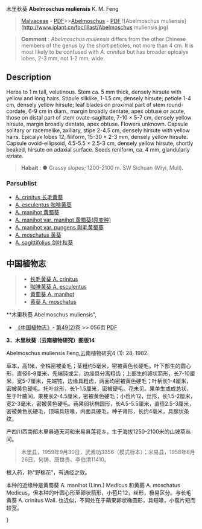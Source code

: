 木里秋葵 **Abelmoschus muliensis** K. M. Feng

> [Malvaceae](http://www.iplant.cn/info/Malvaceae?t=foc) - [PDF](http://www.iplant.cn/foc/pdf/Malvaceae.pdf)>>[Abelmoschus](Abelmoschus-秋葵属.md) - [PDF](http://www.iplant.cn/foc/pdf/Abelmoschus.pdf)
![Abelmoschus muliensis](http://www.iplant.cn/foc/illast/Abelmoschus muliensis.jpg)

> **Comment** : 
> *Abelmoschus muliensis* differs from the other Chinese members of the genus by the short petioles, not more than 4 cm. It is most likely to be confused with *A. crinitus* but has broader epicalyx lobes, 2-3 mm, not 1-2 mm, wide.

## Description

Herbs to 1 m tall, velutinous. Stem ca. 5 mm thick, densely hirsute with yellow and long hairs. Stipule silklike, 1-1.5 cm, densely hirsute; petiole 1-4 cm, densely yellow hirsute; leaf blades on proximal part of stem round-cordate, 6-9 cm in diam., margin broadly dentate, apex obtuse or acute, those on distal part of stem ovate-sagittate, 7-10 × 5-7 cm, densely yellow hirsute, margin broadly dentate, apex obtuse. Flowers unknown. Capsule solitary or racemelike, axillary, stipe 2-4.5 cm, densely hirsute with yellow hairs. Epicalyx lobes 12, filiform, 15-30 × 2-3 mm, densely yellow hirsute. Capsule ovoid-ellipsoid, 4.5-5.5 × 2.5-3 cm, densely yellow hirsute, shortly beaked, hirsute on adaxial surface. Seeds reniform, ca. 4 mm, glandularly striate.

> **Habait** : 
>●  Grassy slopes; 1200-2100 m. SW Sichuan (Miyi, Muli).

### Parsublist

* [A.  crinitus  长毛黄葵](Abelmoschus-crinitus-长毛黄葵.md)
* [A.  esculentus  咖啡黄葵](Abelmoschus-esculentus-咖啡黄葵.md)
* [A.  manihot  黄蜀葵](Abelmoschus-manihot-黄蜀葵.md)
* [A.  manihot var. manihot  黄蜀葵(原变种)](Abelmoschus-manihot-var-manihot-黄蜀葵(原变种).md)
* [A.  manihot var. pungens  刚毛黄蜀葵](Abelmoschus-manihot-var-pungens-刚毛黄蜀葵.md)
* [A.  moschatus  黄葵](Abelmoschus-moschatus-黄葵.md)
* [A.  sagittifolius  剑叶秋葵](Abelmoschus-sagittifolius-剑叶秋葵.md)

## 中国植物志

> * [长毛黄葵  A.  crinitus](Abelmoschus-crinitus-长毛黄葵.md)
> * [咖啡黄葵  A.  esculentus](Abelmoschus-esculentus-咖啡黄葵.md)
> * [黄蜀葵  A.  manihot](Abelmoschus-manihot-黄蜀葵.md)
> * [黄葵  A.  moschatus](Abelmoschus-moschatus-黄葵.md)

**木里秋葵 Abelmoschus muliensis",

* [《中国植物志》](http://www.iplant.cn/frps)- [第49(2)卷](http://www.iplant.cn/frps/vol/49(2)) >> 056页 [PDF](http://www.iplant.cn/frps/pdf/49(2)/056.PDF)

**3．木里秋葵（云南植物研究）图版14**

Abelmoschus muliensis Feng,云南植物研究4 (1): 28, 1982.

草本，高1米，全株密被柔毛；茎粗约5毫米，密被黄色长硬毛。叶下部生的圆心形，直径6-9厘米，先端钝或尖，边缘具分离粗齿；上部生的卵状箭形，长7-10厘米，宽5-7厘米，先端钝，边缘具粗齿，两面均密被黄色硬毛；叶柄长1-4厘米，密被黄色硬毛。托叶丝形，长1-1.5厘米，密被硬毛。花未见。果单生或成总状，生于叶腋间，果梗长2-4.5厘米，密被黄色硬毛；小苞片12，丝形，长1.5-2厘米，宽2-3毫米，密被黄色硬毛。蒴果卵状椭圆形，长4.5-5.5厘米，直径2.5-3厘米，密被黄色长硬毛，顶端具短喙，内面具硬毛，种子肾形，长约4毫米，具腺状条纹。

产四川西南部木里县通天河和米易县莲花乡。生于海拔1250-2100米的山坡草丛间。

> 木里县，1959年9月30日，武素功3356（模式标本）；米易县，1958年8月26日，何铸、唐世贵、李伯清11410。

根入药，称“野棉花”，有通经之效。

本种的近缘种是黄蜀葵 A. manihot (Linn.) Medicus 和黄葵 A. moschatus Medicus，但本种的叶圆心形至卵状箭形，小苞片12，丝形，极易区分。与长毛黄葵 A. crinitus Wall. 也近似，不同处在于蒴果卵状椭圆形，具短喙，小苞片短而较宽。

}